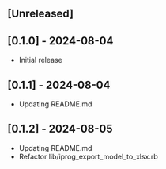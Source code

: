 ## [Unreleased]

## [0.1.0] - 2024-08-04

- Initial release

## [0.1.1] - 2024-08-04

- Updating README.md

## [0.1.2] - 2024-08-05

- Updating README.md
- Refactor lib/iprog_export_model_to_xlsx.rb
